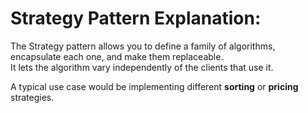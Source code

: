 # Strategy Pattern Explanation:
The Strategy pattern allows you to define a family of algorithms, </br>
encapsulate each one, and make them replaceable. </br>
It lets the algorithm vary independently of the clients that use it.</br>

A typical use case would be implementing different **sorting** or **pricing** strategies.</br>
